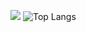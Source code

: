 
<!--
**prettykernel/prettykernel** is a ✨ _special_ ✨ repository because its `README.md` (this file) appears on your GitHub profile.

Here are some ideas to get you started:

- 🔭 I’m currently working on ...
- 🌱 I’m currently learning ...
- 👯 I’m looking to collaborate on ...
- 🤔 I’m looking for help with ...
- 💬 Ask me about ...
- 📫 How to reach me: ...
- 😄 Pronouns: ...
- ⚡ Fun fact: ...
-->


![](https://github-readme-stats.vercel.app/api?username=prettykernel&count_private=true&show_icons=true&layout=compact&theme=buefy)
![Top Langs](https://github-readme-stats.vercel.app/api/top-langs/?username=prettykernel&line_height=40)
